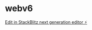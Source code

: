# webv6

[Edit in StackBlitz next generation editor ⚡️](https://stackblitz.com/~/github.com/Kal-droid/webv6)
